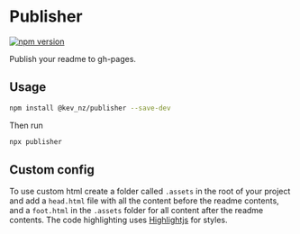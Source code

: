 # Publisher

[![npm version](https://badge.fury.io/js/%40kev_nz%2Fpublisher.svg)](https://badge.fury.io/js/%40kev_nz%2Fpublisher)

Publish your readme to gh-pages.

## Usage

```bash
npm install @kev_nz/publisher --save-dev
```

Then run

```bash
npx publisher
```

## Custom config

To use custom  html create a folder called `.assets` in the root of your project and
add a `head.html` file with all the content before the readme contents, and a `foot.html`
in the `.assets` folder for all content after the readme contents. The code highlighting uses
[Highlightjs](https://highlightjs.org/) for styles.

